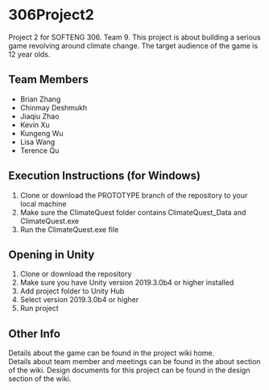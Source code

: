 # 306Project2
Project 2 for SOFTENG 306. Team 9. This project is about building a serious game revolving around climate change. The target audience of the game is 12 year olds.

## Team Members
- Brian Zhang
- Chinmay Deshmukh
- Jiaqiu Zhao
- Kevin Xu
- Kungeng Wu
- Lisa Wang
- Terence Qu

## Execution Instructions (for Windows)
1. Clone or download the PROTOTYPE branch of the repository to your local machine
2. Make sure the ClimateQuest folder contains ClimateQuest_Data and ClimateQuest.exe
3. Run the ClimateQuest.exe file

## Opening in Unity
1. Clone or download the repository
2. Make sure you have Unity version 2019.3.0b4 or higher installed
3. Add project folder to Unity Hub
4. Select version 2019.3.0b4 or higher
5. Run project

## Other Info
Details about the game can be found in the project wiki home.  
Details about team member and meetings can be found in the about section of the wiki.
Design documents for this project can be found in the design section of the wiki.
